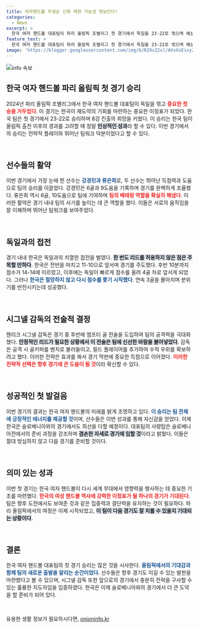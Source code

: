 ```yaml
---
title: 여자핸드볼 우생순 신화 재현 가능성 엿보인다!
categories:
  - News
excerpt: >
  한국 여자 핸드볼 대표팀이 파리 올림픽 조별리그 첫 경기에서 독일을 23-22로 꺾으며 예상 외의 승리를 거두었다. 극적인 판세 변화와 전술적 승부수로 8강 진출의 첫걸음을 내디딘 한국, 다음 슬로베니아전을 앞둔 이들의 행보가 기대된다!
feature_text: >
  한국 여자 핸드볼 대표팀이 파리 올림픽 조별리그 첫 경기에서 독일을 23-22로 꺾으며 예상 외의 승리를 거두었다. 극적인 판세 변화와 전술적 승부수로 8강 진출의 첫걸음을 내디딘 한국, 다음 슬로베니아전을 앞둔 이들의 행보가 기대된다!
image: 'https://blogger.googleusercontent.com/img/b/R29vZ2xl/AVvXsEixyZcFfHzMRdzZMjFBmAUKJYCLCGyLL1o632UiGVXcaFdKo_bkvkuCioo0uUKlGfBVcT3P84aROyZIXSBEx3Aw5nCQ3pTgDom1WDC4m8eifvWiAmWEEVb4x6G_l8C0QH225ldMjyaFvpxGEBGNO37VmDTDMHGhJPq73UglMfDca1-0aw/s1600/blogspot.png'
---
```


<p><img src="https://blogger.googleusercontent.com/img/b/R29vZ2xl/AVvXsEixyZcFfHzMRdzZMjFBmAUKJYCLCGyLL1o632UiGVXcaFdKo_bkvkuCioo0uUKlGfBVcT3P84aROyZIXSBEx3Aw5nCQ3pTgDom1WDC4m8eifvWiAmWEEVb4x6G_l8C0QH225ldMjyaFvpxGEBGNO37VmDTDMHGhJPq73UglMfDca1-0aw/s1600/blogspot.png" alt="info 속보" /></p>

<h2 data-ke-size="size26">한국 여자 핸드볼 파리 올림픽 첫 경기 승리</h2>

<p data-ke-size="size16">2024년 파리 올림픽 조별리그에서 한국 여자 핸드볼 대표팀이 독일을 꺾고 <b><span style="color: #ee2323;">중요한 첫 승을 거두었다</span></b>. 이 경기는 한국이 재도약의 기회를 마련하는 중요한 이정표가 되었다. 한국 팀은 첫 경기에서 23-22로 승리하며 8강 진출의 희망을 키웠다. 이 승리는 한국 팀이 올림픽 출전 이후의 경과를 고려할 때 정말 <b><span style="background-color: #21538527;">인상적인 성과</span></b>라 할 수 있다. 이번 경기에서의 승리는 전략적 플레이와 뛰어난 팀워크 덕분이었다고 할 수 있다. </p>

<p data-ke-size="size16">&nbsp;</p>

<h2 data-ke-size="size26">선수들의 활약</h2>

<p data-ke-size="size16">이번 경기에서 가장 눈에 띈 선수는 <b><span style="color: #1a5490;">강경민과 류은희</span></b>로, 두 선수는 뛰어난 득점력과 도움으로 팀의 승리를 이끌었다. 강경민은 6골과 9도움을 기록하며 경기를 완벽하게 조율했다. 류은희 역시 6골, 10도움으로 팀에 기여하며 <b><span style="color: #ee2323;">팀의 베테랑 역할을 확실히 해냈다</span></b>. 이러한 활약은 경기 내내 팀의 사기를 높이는 데 큰 역할을 했다. 이들은 서로의 움직임을 잘 이해하며 뛰어난 팀워크를 보여주었다.</p>

<p data-ke-size="size16">&nbsp;</p>

<h2 data-ke-size="size26">독일과의 접전</h2>

<p data-ke-size="size16">경기 내내 한국은 독일과의 치열한 접전을 벌였다. <b><span style="background-color: #21538527;">한 번도 리드를 허용하지 않은 점은 주목할 만하다</span></b>. 한국은 전반을 마치고 11-10으로 앞서며 경기를 주도했다. 후반 10분까지 점수가 14-14에 이르렀고, 이후에는 독일이 빠르게 점수를 올려 4골 차로 앞서게 되었다. 그러나 <b><span style="color: #1a5490;">한국은 절망하지 않고 다시 점수를 쫓기 시작했다</span></b>. 연속 3골을 몰아치며 분위기를 반전시키는데 성공했다.</p>

<p data-ke-size="size16">&nbsp;</p>

<h2 data-ke-size="size26">시그넬 감독의 전술적 결정</h2>

<p data-ke-size="size16">헨리크 시그넬 감독은 경기 중 후반에 엠프티 골 전술을 도입하여 팀의 공격력을 극대화했다. <b><span style="background-color: #21538527;">안정적인 리드가 필요한 상황에서 이 전술은 팀에 신선한 바람을 불어넣었다</span></b>. 감독은 공격 시 골키퍼를 벤치로 불러들이고, 필드 플레이어를 추가하여 수적 우위를 확보하려고 했다. 이러한 전략은 효과를 봐서 경기 막판에 중요한 득점으로 이어졌다. <b><span style="color: #ee2323;">이러한 전략적 선택은 향후 경기에 큰 도움이 될 것</span></b>이라 확신할 수 있다.</p>

<p data-ke-size="size16">&nbsp;</p>

<h2 data-ke-size="size26">성공적인 첫 발걸음</h2>

<p data-ke-size="size16">이번 경기의 결과는 한국 여자 핸드볼의 미래를 밝게 조명하고 있다. <b><span style="color: #1a5490;">이 승리는 팀 전체에 긍정적인 에너지를 제공할 것</span></b>이며, 선수들은 이번 성과를 통해 자신감을 얻었다. 이제 한국은 슬로베니아와의 경기에서도 최선을 다할 예정이다. 대표팀의 사령탑은 슬로베니아전에서의 준비 과정을 강조하며 <b><span style="background-color: #21538527;">겸손한 자세로 경기에 임할 것</span></b>이라고 밝혔다. 이들은 절대 방심하지 않고 다음 경기를 준비할 것이다.</p>

<p data-ke-size="size16">&nbsp;</p>

<h2 data-ke-size="size26">의미 있는 성과</h2>

<p data-ke-size="size16">이번 첫 경기는 한국 여자 핸드볼이 다시 세계 무대에서 영향력을 행사하는 데 중요한 기초를 마련했다. <b><span style="color: #ee2323;">한국의 여성 핸드볼 역사에 강력한 이정표가 될 하나의 경기가 기대된다</span></b>. 팀은 향후 도전에서도 보여준 것과 같은 집중력과 결단력을 유지하는 것이 필요하다. 파리 올림픽에서의 여정은 이제 시작되었고, <b><span style="background-color: #21538527;">이 팀이 다음 경기도 잘 치를 수 있을지 기대되는 상황이다</span></b>.</p>

<p data-ke-size="size16">&nbsp;</p>

<h2 data-ke-size="size26">결론</h2>

<p data-ke-size="size16">한국 여자 핸드볼 대표팀의 첫 경기 승리는 많은 것을 시사한다. <b><span style="color: #1a5490;">올림픽에서의 기대감과 함께 팀의 새로운 출발을 알리는 순간이었다</span></b>. 선수들은 향후 경기도 이길 수 있는 발판을 마련했다고 볼 수 있으며, 시그넬 감독 또한 앞으로의 경기에서 충분히 전략을 구사할 수 있는 훌륭한 지도자임을 입증하였다. 한국은 이제 슬로베니아와의 경기에서 더 큰 도약을 할 준비가 되어 있다.</p>

<p data-ke-size="size16">&nbsp;</p>
유용한 생활 정보가 필요하시다면, <a href="https://onioninfo.kr" rel="dofollow">onioninfo.kr</a>


